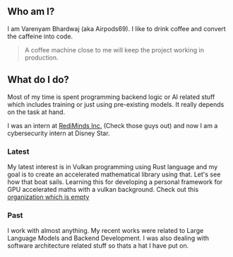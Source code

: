 
## Who am I?

I am Varenyam Bhardwaj (aka Airpods69). I like to drink coffee and convert the caffeine into code.

> A coffee machine close to me will keep the project working in production.

## What do I do?
Most of my time is spent programming backend logic or AI related stuff which includes training or just using pre-existing models. It really depends on the task at hand.

I was an intern at [RediMinds Inc.](https://rediminds.com) (Check those guys out) and now I am a cybersecurity intern at Disney Star.


### Latest
My latest interest is in Vulkan programming using Rust language and my goal is to create an accelerated mathematical library using that. Let's see how that boat sails. Learning this for developing a personal framework for GPU accelerated maths with a vulkan background. Check out this [organization which is empty](https://github.com/vul-AI)

### Past
I work with almost anything. My recent works were related to Large Language Models and Backend Development. I was also dealing with software architecture related stuff so thats a hat I have put on.
